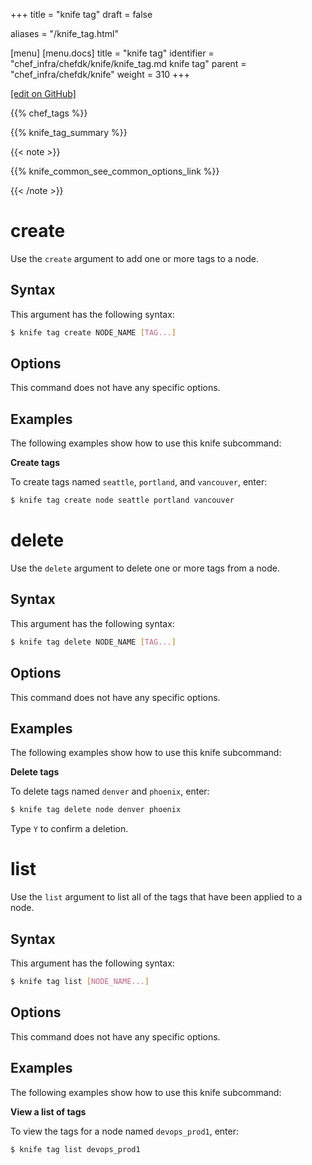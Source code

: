 +++
title = "knife tag"
draft = false

aliases = "/knife_tag.html"

[menu]
  [menu.docs]
    title = "knife tag"
    identifier = "chef_infra/chefdk/knife/knife_tag.md knife tag"
    parent = "chef_infra/chefdk/knife"
    weight = 310
+++    

[\[edit on GitHub\]](https://github.com/chef/chef-web-docs/blob/master/content/knife_tag.md)

{{% chef_tags %}}

{{% knife_tag_summary %}}

{{< note >}}

{{% knife_common_see_common_options_link %}}

{{< /note >}}

create
======

Use the `create` argument to add one or more tags to a node.

Syntax
------

This argument has the following syntax:

``` bash
$ knife tag create NODE_NAME [TAG...]
```

Options
-------

This command does not have any specific options.

Examples
--------

The following examples show how to use this knife subcommand:

**Create tags**

To create tags named `seattle`, `portland`, and `vancouver`, enter:

``` bash
$ knife tag create node seattle portland vancouver
```

delete
======

Use the `delete` argument to delete one or more tags from a node.

Syntax
------

This argument has the following syntax:

``` bash
$ knife tag delete NODE_NAME [TAG...]
```

Options
-------

This command does not have any specific options.

Examples
--------

The following examples show how to use this knife subcommand:

**Delete tags**

To delete tags named `denver` and `phoenix`, enter:

``` bash
$ knife tag delete node denver phoenix
```

Type `Y` to confirm a deletion.

list
====

Use the `list` argument to list all of the tags that have been applied
to a node.

Syntax
------

This argument has the following syntax:

``` bash
$ knife tag list [NODE_NAME...]
```

Options
-------

This command does not have any specific options.

Examples
--------

The following examples show how to use this knife subcommand:

**View a list of tags**

To view the tags for a node named `devops_prod1`, enter:

``` bash
$ knife tag list devops_prod1
```
